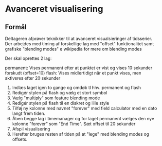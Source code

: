 # Avanceret visualisering

## Formål

Deltageren afprøver teknikker til at avanceret visualsieringer af tidsserier. Der arbejdes med timing af forskellige lag med "offset" funktionalitet samt grafiske "blending modes" e wikipedia for mere om blending modes

Der skal oprettes 2 lag:

permanent: Vises permanent efter at punktet er vist og vises 10 sekunder forskudt (offset=10)
flash: Vises midlertidigt når et punkt vises, men aktiveres efter 20 sekunder

1. Indlæs laget igen to gange og omdøb tl hhv. permanent og flash
2. Redigér stylen på flash og vælg et stort symbol
3. Vælg "multiply" som feature blending mode
4. Redigér stylen på flash til en diskret og lille style
5. Tilføj ny kolonne med navnet "forever" med field calculator med en dato langt frem tiden.
6. Åben begge lag i timemanager og for laget permanent vælges den nye kolonne "forever" som  "End Time". Sæt offset til 20 sekunder
7. Afspil visualisering
8. Herefter bruges resten af tiden på at "lege" med blending modes og offsets.